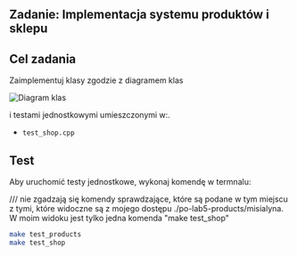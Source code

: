 ## Zadanie: Implementacja systemu produktów i sklepu

## Cel zadania

Zaimplementuj klasy zgodzie z diagramem klas

![Diagram klas](shop.png)

i testami jednostkowymi umieszczonymi w:.

- `test_shop.cpp`


## Test

Aby uruchomić testy jednostkowe, wykonaj komendę w termnalu:

/// nie zgadzają się komendy sprawdzające, które są podane w tym miejscu z tymi, które widoczne są z mojego dostępu ./po-lab5-products/misialyna. W moim widoku jest tylko jedna komenda "make test_shop"

```bash
make test_products
make test_shop
```
